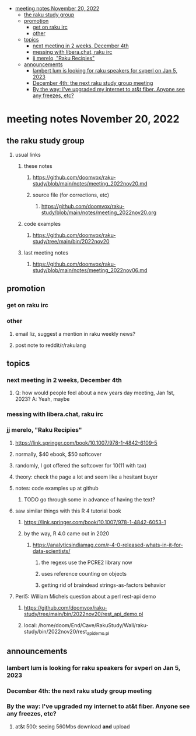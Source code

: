 - [meeting notes November 20, 2022](#org93e24d3)
  - [the raku study group](#org52eb820)
  - [promotion](#orgd4a63c2)
    - [get on raku irc](#orgcef66ba)
    - [other](#org24f8caf)
  - [topics](#org6452486)
    - [next meeting in 2 weeks, December 4th](#org4df80f7)
    - [messing with libera.chat, raku irc](#orga8145a3)
    - [jj merelo, "Raku Recipies"](#org262fb45)
  - [announcements](#orgf838a15)
    - [lambert lum is looking for raku speakers for svperl on Jan 5, 2023](#orgb349ba3)
    - [December 4th: the next raku study group meeting](#orge777fd8)
    - [By the way: I've upgraded my internet to at&t fiber.  Anyone see any freezes, etc?](#orgc0a1f59)


<a id="org93e24d3"></a>

# meeting notes November 20, 2022


<a id="org52eb820"></a>

## the raku study group

1.  usual links

    1.  these notes
    
        1.  <https://github.com/doomvox/raku-study/blob/main/notes/meeting_2022nov20.md>
        
        2.  source file (for corrections, etc)
        
            1.  <https://github.com/doomvox/raku-study/blob/main/notes/meeting_2022nov20.org>
    
    2.  code examples
    
        1.  <https://github.com/doomvox/raku-study/tree/main/bin/2022nov20>
    
    3.  last meeting notes
    
        1.  <https://github.com/doomvox/raku-study/blob/main/notes/meeting_2022nov06.md>


<a id="orgd4a63c2"></a>

## promotion


<a id="orgcef66ba"></a>

### get on raku irc


<a id="org24f8caf"></a>

### other

1.  email liz, suggest a mention in raku weekly news?

2.  post note to reddit/r/rakulang


<a id="org6452486"></a>

## topics


<a id="org4df80f7"></a>

### next meeting in 2 weeks, December 4th

1.  Q: how would people feel about a new years day meeting, Jan 1st, 2023? A: Yeah, maybe


<a id="orga8145a3"></a>

### messing with libera.chat, raku irc


<a id="org262fb45"></a>

### jj merelo, "Raku Recipies"

1.  <https://link.springer.com/book/10.1007/978-1-4842-6109-5>

2.  normally, $40 ebook, $50 softcover

3.  randomly, I got offered the softcover for $10 ($11 with tax)

4.  theory: check the page a lot and seem like a hesitant buyer

5.  notes: code examples up at github

    1.  TODO go through some in advance of having the text?

6.  saw similar things with this R 4 tutorial book

    1.  <https://link.springer.com/book/10.1007/978-1-4842-6053-1>
    
    2.  by the way, R 4.0 came out in 2020
    
        1.  <https://analyticsindiamag.com/r-4-0-released-whats-in-it-for-data-scientists/>
        
            1.  the regexs use the PCRE2 library now
            
            2.  uses reference counting on objects
            
            3.  getting rid of braindead strings-as-factors behavior

7.  Perl5: William Michels question about a perl rest-api demo

    1.  <https://github.com/doomvox/raku-study/tree/main/bin/2022nov20/rest_api_demo.pl>
    
    2.  local: /home/doom/End/Cave/RakuStudy/Wall/raku-study/bin/2022nov20/rest<sub>api</sub><sub>demo.pl</sub>


<a id="orgf838a15"></a>

## announcements


<a id="orgb349ba3"></a>

### lambert lum is looking for raku speakers for svperl on Jan 5, 2023


<a id="orge777fd8"></a>

### December 4th: the next raku study group meeting


<a id="orgc0a1f59"></a>

### By the way: I've upgraded my internet to at&t fiber.  Anyone see any freezes, etc?

1.  at&t 500: seeing 560Mbs download **and** upload
